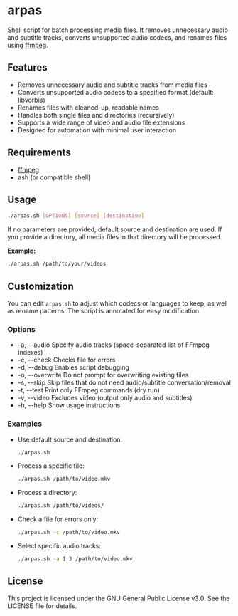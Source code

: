 # arpas

Shell script for batch processing media files. It removes unnecessary audio and subtitle tracks, converts unsupported audio codecs, and renames files using [ffmpeg](https://ffmpeg.org/).

## Features

- Removes unnecessary audio and subtitle tracks from media files
- Converts unsupported audio codecs to a specified format (default: libvorbis)
- Renames files with cleaned-up, readable names
- Handles both single files and directories (recursively)
- Supports a wide range of video and audio file extensions
- Designed for automation with minimal user interaction

## Requirements

- [ffmpeg](https://ffmpeg.org/)
- ash (or compatible shell)

## Usage

```sh
./arpas.sh [OPTIONS] [source] [destination]
```

If no parameters are provided, default source and destination are used.
If you provide a directory, all media files in that directory will be processed.

**Example:**

```bash
./arpas.sh /path/to/your/videos
```

## Customization

You can edit `arpas.sh` to adjust which codecs or languages to keep, as well as rename patterns. The script is annotated for easy modification.

### Options

- -a, --audio         Specify audio tracks (space-separated list of FFmpeg indexes)
- -c, --check         Checks file for errors
- -d, --debug         Enables script debugging
- -o, --overwrite     Do not prompt for overwriting existing files
- -s, --skip          Skip files that do not need audio/subtitle conversation/removal
- -t, --test          Print only FFmpeg commands (dry run)
- -v, --video         Excludes video (output only audio and subtitles)
- -h, --help          Show usage instructions

### Examples

- Use default source and destination:
  ```sh
  ./arpas.sh
  ```

- Process a specific file:
  ```sh
  ./arpas.sh /path/to/video.mkv
  ```

- Process a directory:
  ```sh
  ./arpas.sh /path/to/videos/
  ```

- Check a file for errors only:
  ```sh
  ./arpas.sh -c /path/to/video.mkv
  ```

- Select specific audio tracks:
  ```sh
  ./arpas.sh -a 1 3 /path/to/video.mkv
  ```

## License

This project is licensed under the GNU General Public License v3.0. See the LICENSE file for details.
